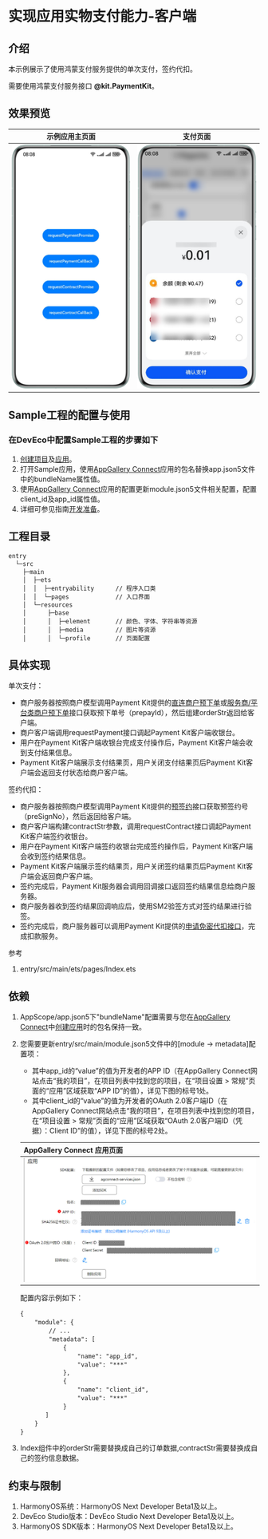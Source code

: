 # 实现应用实物支付能力-客户端

## 介绍

本示例展示了使用鸿蒙支付服务提供的单次支付，签约代扣。

需要使用鸿蒙支付服务接口 **@kit.PaymentKit**。

## 效果预览

| **示例应用主页面**           | **支付页面**             |
|-----------------------|-------------------------|
| ![img_2.png](img_2.png) | ![img_3.png](img_3.png) |

## Sample工程的配置与使用

### 在DevEco中配置Sample工程的步骤如下

1. [创建项目](https://developer.huawei.com/consumer/cn/doc/app/agc-help-createproject-0000001100334664)及[应用](https://developer.huawei.com/consumer/cn/doc/app/agc-help-createapp-0000001146718717)。
2. 打开Sample应用，使用[AppGallery Connect](https://developer.huawei.com/consumer/cn/service/josp/agc/index.html)应用的包名替换app.json5文件中的bundleName属性值。
3. 使用[AppGallery Connect](https://developer.huawei.com/consumer/cn/service/josp/agc/index.html)应用的配置更新module.json5文件相关配置，配置client_id及app_id属性值。
4. 详细可参见指南[开发准备](https://developer.huawei.com/consumer/cn/doc/harmonyos-guides/payment-preparations-0000001716034257)。

## 工程目录
```
entry
  └─src                     
    ├─main                
    │  ├─ets              
    │  │  ├─entryability      // 程序入口类
    │  │  └─pages             // 入口界面
    │  └─resources        
    │      ├─base         
    │      │  ├─element       // 颜色、字体、字符串等资源
    │      │  ├─media         // 图片等资源  
    │      │  └─profile       // 页面配置
```  

## 具体实现
单次支付：
- 商户服务器按照商户模型调用Payment Kit提供的[直连商户预下单](https://developer.huawei.com/consumer/cn/doc/harmonyos-references/payment-prepay)或[服务商/平台类商户预下单](https://developer.huawei.com/consumer/cn/doc/harmonyos-references/payment-agent-prepay)接口获取预下单号（prepayId），然后组建orderStr返回给客户端。
- 商户客户端调用requestPayment接口调起Payment Kit客户端收银台。
- 用户在Payment Kit客户端收银台完成支付操作后，Payment Kit客户端会收到支付结果信息。
- Payment Kit客户端展示支付结果页，用户关闭支付结果页后Payment Kit客户端会返回支付状态给商户客户端。

签约代扣：
- 商户服务器按照商户模型调用Payment Kit提供的[预签约](https://developer.huawei.com/consumer/cn/doc/harmonyos-references/payment-withhold-presign)接口获取预签约号（preSignNo），然后返回给客户端。
- 商户客户端构建contractStr参数，调用requestContract接口调起Payment Kit客户端签约收银台。
- 用户在Payment Kit客户端签约收银台完成签约操作后，Payment Kit客户端会收到签约结果信息。
- Payment Kit客户端展示签约结果页，用户关闭签约结果页后Payment Kit客户端会返回商户客户端。
- 签约完成后，Payment Kit服务器会调用回调接口返回签约结果信息给商户服务器。
- 商户服务器收到签约结果回调响应后，使用SM2验签方式对签约结果进行验签。
- 签约完成后，商户服务器可以调用Payment Kit提供的[申请免密代扣接口](https://developer.huawei.com/consumer/cn/doc/harmonyos-references/payment-withhold-apply-0000001833301829)，完成扣款服务。

参考
1. entry/src/main/ets/pages/Index.ets

## 依赖
1. AppScope/app.json5下"bundleName"配置需要与您在[AppGallery Connect](https://developer.huawei.com/consumer/cn/service/josp/agc/index.html)中[创建应用](https://developer.huawei.com/consumer/cn/service/josp/agc/index.html)时的包名保持一致。
2. 您需要更新entry/src/main/module.json5文件中的[module -> metadata]配置项：
   - 其中app_id的“value”的值为开发者的APP ID（在AppGallery Connect网站点击“我的项目”，在项目列表中找到您的项目，在“项目设置 > 常规”页面的“应用”区域获取“APP ID”的值），详见下图的标号1处。
   - 其中client_id的“value”的值为开发者的OAuth 2.0客户端ID（在AppGallery Connect网站点击“我的项目”，在项目列表中找到您的项目，在“项目设置 > 常规”页面的“应用”区域获取“OAuth 2.0客户端ID（凭据）：Client ID”的值），详见下图的标号2处。
   
   | **AppGallery Connect 应用页面** |
   |-------------------------------|
   | ![agc_app.png](agc_app.png) | 

   配置内容示例如下：
   ```xml
   {
       "module": {
           // ...
           "metadata": [
               {
                   "name": "app_id",
                   "value": "***"
               },
               {
                   "name": "client_id",
                   "value": "***"
               }
          ]
       }
   }
   ```

3. Index组件中的orderStr需要替换成自己的订单数据,contractStr需要替换成自己的签约信息数据。

## 约束与限制
1. HarmonyOS系统：HarmonyOS Next Developer Beta1及以上。
2. DevEco Studio版本：DevEco Studio Next Developer Beta1及以上。
3. HarmonyOS SDK版本：HarmonyOS Next Developer Beta1及以上。
